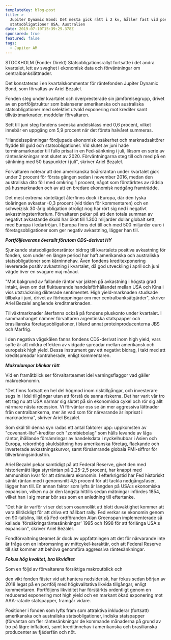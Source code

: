 ```yaml
---
templateKey: blog-post
title: >-
  Jupiter Dynamic Bond: Det mesta gick rätt i 2 kv, håller fast vid positiv syn
  statsobligationer USA, Australien
date: 2019-07-10T15:39:29.378Z
sponsored: true
featured: false
tags:
  - Jupiter AM
---
```

STOCKHOLM (Fonder Direkt) Statsobligationsrallyt fortsatte i det andra kvartalet, lett av svaghet i ekonomisk data och förväntningar om centralbankslättnader.



Det konstateras i en kvartalskommentar för räntefonden Jupiter Dynamic Bond, som förvaltas av Ariel Bezalel.



Fonden steg under kvartalet och överpresterade sin jämförelsegrupp, drivet av en portföljstruktur som balanserar amerikanska och australiska statsobligationer med selektivt utvald exponering mot krediter samt tillväxtmarknader, meddelar förvaltaren.



Sett till juni steg fondens svenska andelsklass med 0,6 procent, vilket innebär en uppgång om 5,9 procent när det första halvåret summeras.



"Handelsspänningar fördjupade ekonomisk osäkerhet och marknadsaktörer flydde till guld och statsobligationer. Vid slutet av juni hade terminsmarknader till fullo prisat in en Fed-sänkning i juli, liksom en serie av räntesänkningar mot slutet av 2020. Förväntningarna steg till och med på en sänkning med 50 baspunkter i juli", skriver Ariel Bezalel.



Förvaltaren noterar att den amerikanska tioårsräntan under kvartalet gick under 2 procent för första gången sedan i november 2016, medan den australiska dito föll med omkring 1 procent, något som förstärktes av rädsla på husmarknaden och av att en bredare ekonomisk nedgång framträdde.



Det mest extrema ränteläget återfinns dock i Europa, där den tyska tioåringen avkastar -0,3 procent (vid tiden för kommentaren) och en schweizisk 30-årig obligation otroligt nog har rört sig ned i negativt avkastningsterritorium. Förvaltaren pekar på att den totala summan av negativt avkastande skuld har ökat till 1.300 miljarder dollar globalt sett, med Europa i ledartröjan. I Europa finns det till och med 500 miljarder euro i företagsobligationer som ger negativ avkastning, lägger han till.



_**Portföljleverans överallt förutom CDS-derivat HY**_



Sjunkande statsobligationsräntor bidrog till kvartalets positiva avkastning för fonden, som under en längre period har haft amerikanska och australiska statsobligationer som kärninnehav. Även fondens kreditexponering levererade positiv avkastning i kvartalet, då god utveckling i april och juni vägde över en svagare maj månad.



"Mot bakgrund av fallande räntor var jakten på avkastning i högsta grad intakt, även om det fluktuerande handelsförhållandet mellan USA och Kina i viss utsträckning dikterade sentimentet. High yield-marknaden studsade tillbaka i juni, drivet av förhoppningar om mer centralbanksåtgärder", skriver Ariel Bezalel angående kreditmarknaden.



Tillväxtmarknader återfanns också på fondens pluskonto under kvartalet. I sammanhanget nämner förvaltaren argentinska statspapper och brasilianska företagsobligationer, i bland annat proteinproducenterna JBS och Marfrig.



I den negativa vågskålen fanns fondens CDS-derivat inom high yield, vars syfte är att mildra effekten av vidgade spreadar mellan amerikansk och europeisk high yield. Dessa instrument gav ett negativt bidrag, i takt med att kreditspreadar kontraherade, enligt kommentaren.



**_Makrolampor blinkar rött_**



Vid en framåtblick ser förvaltarteamet idel varningsflaggor vad gäller makroekonomin.



"Det finns fortsatt en hel del högmod inom risktillgångar, och investerare sugs in i idel tillgångar utan att förstå de sanna riskerna. Det har varit vår tro ett tag nu att USA närmar sig slutet på sin ekonomiska cykel och rör sig allt närmare nästa recession. Vi förväntar oss se än mer aggressiva lättnader från centralbankerna, mer än vad som för närvarande är inprisat i marknaderna", skriver Ariel Bezalel.



Som skäl till denna syn radas ett antal faktorer upp: uppkomsten av "covenant-lite"-krediter och "zombiebolag" som hålls levande av låga räntor, ihållande försämringar av handelsdata i nyckelhubbar i Asien och Europa, rekordhög skuldsättning hos amerikanska företag, flackande och inverterade avkastningskurvor, samt försämrande globala PMI-siffror för tillverkningsindustrin.



Ariel Bezalel pekar samtidigt på att Federal Reserve, givet den med historiemått låga styrräntan på 2,25-2,5 procent, har knappt med ammunition kvar för att stimulera ekonomin. I efterkrigstid har Fed historiskt sänkt räntan med i genomsnitt 4,5 procent för att tackla nedgångsfaser, lägger han till. En annan faktor som lyfts är längden på USA:s ekonomiska expansion, vilken nu är den längsta hittills sedan mätningar infördes 1854, vilket han i sig menar bör ses som en anledning till eftertanke.



"Det här är varför vi ser det som osannolikt att blott duvaktighet kommer att vara tillräckligt för att driva ett hållbart rally. Fed verkar se ekonomin genom en 90-talslins, likt då Fed-ordföranden Alan Greenspan implementerade så kallade 'försäkringsräntesänkningar' 1995 och 1998 för att förlänga USA:s expansion", skriver Ariel Bezalel.



Fondförvaltningsteamet är dock av uppfattningen att det för närvarande inte är fråga om en inbromsning av mittcykel-karaktär, och att Federal Reserve till sist kommer att behöva genomföra aggressiva räntesänkningar.



**_Fokus hög kvalitet, bra likviditet_**



Som en följd av förvaltarens försiktiga makroutblick och



den vikt fonden fäster vid att hantera nedsiderisk, har fokus sedan början av 2018 legat på en portfölj med högkvalitativa likvida tillgångar, enligt kommentaren. Portföljens likviditet har förstärkts ordentligt genom en reducerad exponering mot high yield och en markant ökad exponering mot AAA-ratade statspapper, framgår vidare.



Positioner i fonden som lyfts fram som attraktiva inkluderar (fortsatt) amerikanska och australiska statsobligationer, indiska statspapper (förväntan om fler räntesänkningar de kommande månaderna på grund av tro på lägre inflation), samt kreditinnehav i amerikanska och brasilianska producenter av fjäderfän och nöt.
